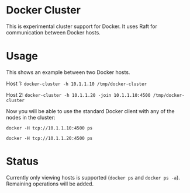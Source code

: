 # Docker Cluster
This is experimental cluster support for Docker.  It uses Raft for communication between Docker hosts.

# Usage
This shows an example between two Docker hosts.

Host 1:
`docker-cluster -h 10.1.1.10 /tmp/docker-cluster`

Host 2:
`docker-cluster -h 10.1.1.20 -join 10.1.1.10:4500 /tmp/docker-cluster`

Now you will be able to use the standard Docker client with any of the nodes in the cluster:

`docker -H tcp://10.1.1.10:4500 ps`

`docker -H tcp://10.1.1.20:4500 ps`

# Status
Currently only viewing hosts is supported (`docker ps` and `docker ps -a`).  Remaining operations will be added.
